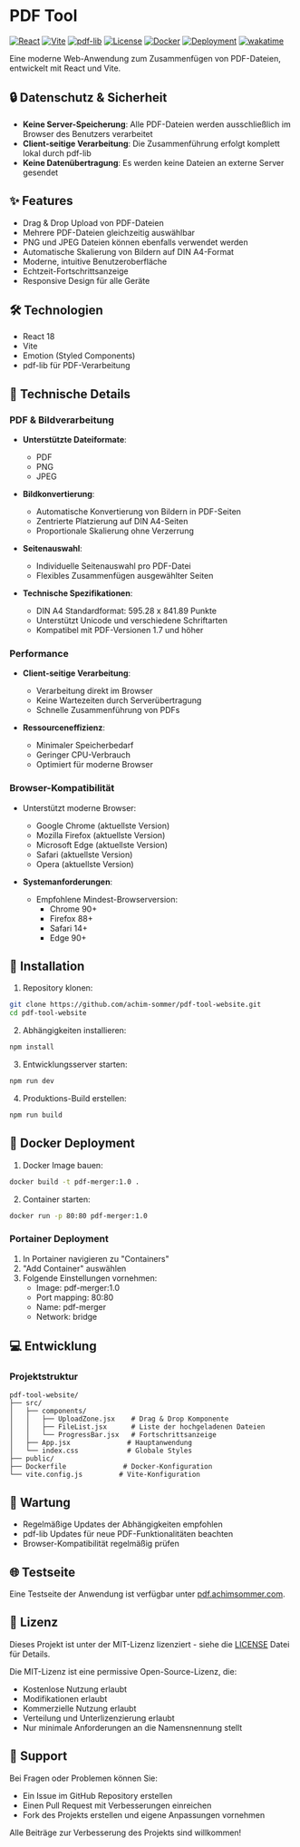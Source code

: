 # PDF Tool

[![React](https://img.shields.io/badge/React-18-61DAFB?logo=react&logoColor=white)](https://reactjs.org/)
[![Vite](https://img.shields.io/badge/Vite-4-646CFF?logo=vite&logoColor=white)](https://vitejs.dev/)
[![pdf-lib](https://img.shields.io/badge/pdf--lib-latest-blue)](https://pdf-lib.js.org/)
[![License](https://img.shields.io/badge/License-MIT-green)](LICENSE)
[![Docker](https://img.shields.io/badge/Docker-Supported-2496ED?logo=docker&logoColor=white)](https://www.docker.com/)
[![Deployment](https://img.shields.io/badge/Deployment-Portainer-blue)](https://www.portainer.io/)
[![wakatime](https://wakatime.com/badge/user/677681b3-49a8-4ab2-a967-cffb857c9d96/project/8082dc88-9c23-4e1e-90d2-74b5d4e59744.svg)](https://wakatime.com/badge/user/677681b3-49a8-4ab2-a967-cffb857c9d96/project/8082dc88-9c23-4e1e-90d2-74b5d4e59744)

Eine moderne Web-Anwendung zum Zusammenfügen von PDF-Dateien, entwickelt mit React und Vite.

## 🔒 Datenschutz & Sicherheit

- **Keine Server-Speicherung**: Alle PDF-Dateien werden ausschließlich im Browser des Benutzers verarbeitet
- **Client-seitige Verarbeitung**: Die Zusammenführung erfolgt komplett lokal durch pdf-lib
- **Keine Datenübertragung**: Es werden keine Dateien an externe Server gesendet

## ✨ Features

- Drag & Drop Upload von PDF-Dateien
- Mehrere PDF-Dateien gleichzeitig auswählbar
- PNG und JPEG Dateien können ebenfalls verwendet werden
- Automatische Skalierung von Bildern auf DIN A4-Format
- Moderne, intuitive Benutzeroberfläche
- Echtzeit-Fortschrittsanzeige
- Responsive Design für alle Geräte

## 🛠 Technologien

- React 18
- Vite
- Emotion (Styled Components)
- pdf-lib für PDF-Verarbeitung

## 🔧 Technische Details

### PDF & Bildverarbeitung

- **Unterstützte Dateiformate**: 
  - PDF
  - PNG
  - JPEG

- **Bildkonvertierung**:
  - Automatische Konvertierung von Bildern in PDF-Seiten
  - Zentrierte Platzierung auf DIN A4-Seiten
  - Proportionale Skalierung ohne Verzerrung

- **Seitenauswahl**:
  - Individuelle Seitenauswahl pro PDF-Datei
  - Flexibles Zusammenfügen ausgewählter Seiten

- **Technische Spezifikationen**:
  - DIN A4 Standardformat: 595.28 x 841.89 Punkte
  - Unterstützt Unicode und verschiedene Schriftarten
  - Kompatibel mit PDF-Versionen 1.7 und höher

### Performance

- **Client-seitige Verarbeitung**:
  - Verarbeitung direkt im Browser
  - Keine Wartezeiten durch Serverübertragung
  - Schnelle Zusammenführung von PDFs

- **Ressourceneffizienz**:
  - Minimaler Speicherbedarf
  - Geringer CPU-Verbrauch
  - Optimiert für moderne Browser

### Browser-Kompatibilität

- Unterstützt moderne Browser:
  - Google Chrome (aktuellste Version)
  - Mozilla Firefox (aktuellste Version)
  - Microsoft Edge (aktuellste Version)
  - Safari (aktuellste Version)
  - Opera (aktuellste Version)

- **Systemanforderungen**:
  - Empfohlene Mindest-Browserversion: 
    - Chrome 90+
    - Firefox 88+
    - Safari 14+
    - Edge 90+

## 🚀 Installation

1. Repository klonen:
```bash
git clone https://github.com/achim-sommer/pdf-tool-website.git
cd pdf-tool-website
```

2. Abhängigkeiten installieren:
```bash
npm install
```

3. Entwicklungsserver starten:
```bash
npm run dev
```

4. Produktions-Build erstellen:
```bash
npm run build
```

## 🐳 Docker Deployment

1. Docker Image bauen:
```bash
docker build -t pdf-merger:1.0 .
```

2. Container starten:
```bash
docker run -p 80:80 pdf-merger:1.0
```

### Portainer Deployment

1. In Portainer navigieren zu "Containers"
2. "Add Container" auswählen
3. Folgende Einstellungen vornehmen:
   - Image: pdf-merger:1.0
   - Port mapping: 80:80
   - Name: pdf-merger
   - Network: bridge

## 💻 Entwicklung

### Projektstruktur

```
pdf-tool-website/
├── src/
│   ├── components/
│   │   ├── UploadZone.jsx    # Drag & Drop Komponente
│   │   ├── FileList.jsx      # Liste der hochgeladenen Dateien
│   │   └── ProgressBar.jsx   # Fortschrittsanzeige
│   ├── App.jsx              # Hauptanwendung
│   └── index.css            # Globale Styles
├── public/
├── Dockerfile              # Docker-Konfiguration
└── vite.config.js         # Vite-Konfiguration
```

## 🔧 Wartung

- Regelmäßige Updates der Abhängigkeiten empfohlen
- pdf-lib Updates für neue PDF-Funktionalitäten beachten
- Browser-Kompatibilität regelmäßig prüfen

## 🌐 Testseite

Eine Testseite der Anwendung ist verfügbar unter [pdf.achimsommer.com](http://pdf.achimsommer.com).

## 📝 Lizenz

Dieses Projekt ist unter der MIT-Lizenz lizenziert - siehe die [LICENSE](LICENSE) Datei für Details.

Die MIT-Lizenz ist eine permissive Open-Source-Lizenz, die:
- Kostenlose Nutzung erlaubt
- Modifikationen erlaubt
- Kommerzielle Nutzung erlaubt
- Verteilung und Unterlizenzierung erlaubt
- Nur minimale Anforderungen an die Namensnennung stellt

## 🤝 Support

Bei Fragen oder Problemen können Sie:
- Ein Issue im GitHub Repository erstellen
- Einen Pull Request mit Verbesserungen einreichen
- Fork des Projekts erstellen und eigene Anpassungen vornehmen

Alle Beiträge zur Verbesserung des Projekts sind willkommen!
